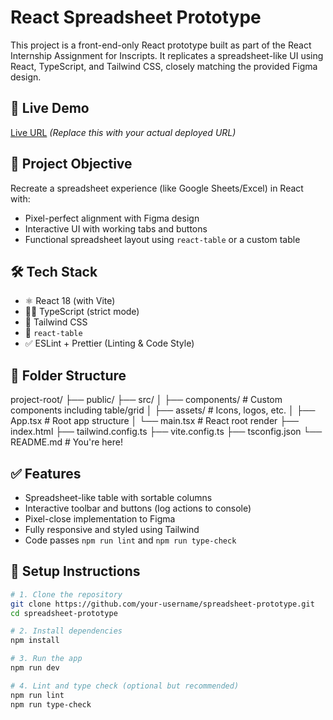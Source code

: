 # React Spreadsheet Prototype

This project is a front-end-only React prototype built as part of the React Internship Assignment for Inscripts. It replicates a spreadsheet-like UI using React, TypeScript, and Tailwind CSS, closely matching the provided Figma design.

## 🚀 Live Demo

[Live URL](https://your-deployment-url.com) *(Replace this with your actual deployed URL)*

## 📌 Project Objective

Recreate a spreadsheet experience (like Google Sheets/Excel) in React with:
- Pixel-perfect alignment with Figma design
- Interactive UI with working tabs and buttons
- Functional spreadsheet layout using `react-table` or a custom table

## 🛠 Tech Stack

- ⚛️ React 18 (with Vite)
- 🧑‍💻 TypeScript (strict mode)
- 🎨 Tailwind CSS
- 🧩 `react-table`
- ✅ ESLint + Prettier (Linting & Code Style)

## 📂 Folder Structure

project-root/
├── public/
├── src/
│ ├── components/ # Custom components including table/grid
│ ├── assets/ # Icons, logos, etc.
│ ├── App.tsx # Root app structure
│ └── main.tsx # React root render
├── index.html
├── tailwind.config.ts
├── vite.config.ts
├── tsconfig.json
└── README.md # You're here!


## ✅ Features

- Spreadsheet-like table with sortable columns
- Interactive toolbar and buttons (log actions to console)
- Pixel-close implementation to Figma
- Fully responsive and styled using Tailwind
- Code passes `npm run lint` and `npm run type-check`

## 🧪 Setup Instructions

```bash
# 1. Clone the repository
git clone https://github.com/your-username/spreadsheet-prototype.git
cd spreadsheet-prototype

# 2. Install dependencies
npm install

# 3. Run the app
npm run dev

# 4. Lint and type check (optional but recommended)
npm run lint
npm run type-check

